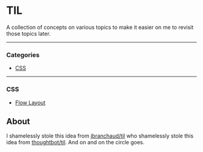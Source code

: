 # TIL

A collection of concepts on various topics to make it easier on me to revisit those topics later.

---

### Categories

* [CSS](#css)

---

### CSS

- [Flow Layout](css/flow-layout.md)

## About

I shamelessly stole this idea from [jbranchaud/til](https://github.com/jbranchaud/til) who shamelessly stole this idea from [thoughtbot/til](https://github.com/thoughtbot/til). And on and on the circle goes.
